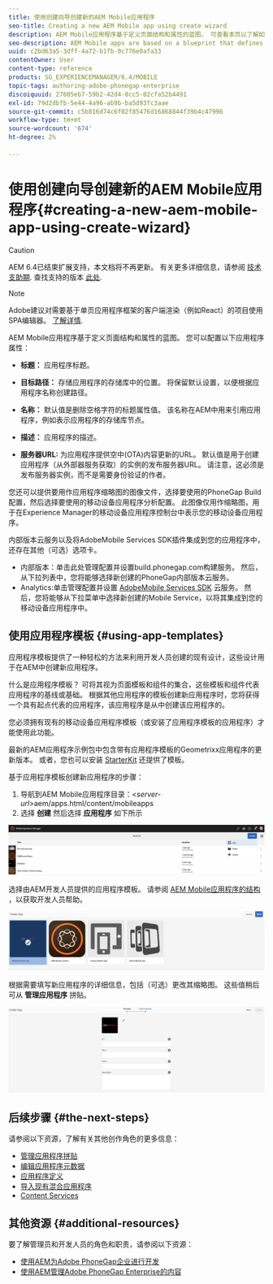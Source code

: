 ```yaml
---
title: 使用创建向导创建新的AEM Mobile应用程序
seo-title: Creating a new AEM Mobile app using create wizard
description: AEM Mobile应用程序基于定义页面结构和属性的蓝图。 可查看本页以了解如何基于应用程序模板创建新应用程序。
seo-description: AEM Mobile apps are based on a blueprint that defines a page structure and properties. Follow this page to learn about how to create a new app based on an app template.
uuid: c2bd63a5-3dff-4a72-b1fb-0c776e0afa33
contentOwner: User
content-type: reference
products: SG_EXPERIENCEMANAGER/6.4/MOBILE
topic-tags: authoring-adobe-phonegap-enterprise
discoiquuid: 27605eb7-59b2-42d4-8cc5-02cfa52b4491
exl-id: 79d2dbfb-5e44-4a96-ab9b-ba5d93fc3aae
source-git-commit: c5b816d74c6f02f85476d16868844f39b4c47996
workflow-type: tm+mt
source-wordcount: '674'
ht-degree: 2%

---
```


# 使用创建向导创建新的AEM Mobile应用程序{#creating-a-new-aem-mobile-app-using-create-wizard}

>[!CAUTION]
>
>AEM 6.4已结束扩展支持，本文档将不再更新。 有关更多详细信息，请参阅 [技术支助期](https://helpx.adobe.com/cn/support/programs/eol-matrix.html). 查找支持的版本 [此处](https://experienceleague.adobe.com/docs/).

>[!NOTE]
>
>Adobe建议对需要基于单页应用程序框架的客户端渲染（例如React）的项目使用SPA编辑器。 [了解详情](/help/sites-developing/spa-overview.md).

AEM Mobile应用程序基于定义页面结构和属性的蓝图。 您可以配置以下应用程序属性：

* **标题：** 应用程序标题。
* **目标路径：** 存储应用程序的存储库中的位置。 将保留默认设置，以便根据应用程序名称创建路径。

* **名称：** 默认值是删除空格字符的标题属性值。 该名称在AEM中用来引用应用程序，例如表示应用程序的存储库节点。
* **描述：** 应用程序的描述。
* **服务器URL:** 为应用程序提供空中(OTA)内容更新的URL。 默认值是用于创建应用程序（从外部器服务获取）的实例的发布服务器URL。 请注意，这必须是发布服务器实例，而不是需要身份验证的作者。

您还可以提供要用作应用程序缩略图的图像文件，选择要使用的PhoneGap Build配置，然后选择要使用的移动设备应用程序分析配置。 此图像仅用作缩略图，用于在Experience Manager的移动设备应用程序控制台中表示您的移动设备应用程序。

内部版本云服务以及将AdobeMobile Services SDK插件集成到您的应用程序中，还存在其他（可选）选项卡。

* 内部版本：单击此处管理配置并设置build.phonegap.com构建服务。 然后，从下拉列表中，您将能够选择新创建的PhoneGap内部版本云服务。
* Analytics:单击管理配置并设置 [AdobeMobile Services SDK](https://experienceleague.adobe.com/docs/mobile-services/using/manage-app-settings-ug/configuring-app/download-sdk.html) 云服务。 然后，您将能够从下拉菜单中选择新创建的Mobile Service，以将其集成到您的移动设备应用程序中。

## 使用应用程序模板 {#using-app-templates}

应用程序模板提供了一种轻松的方法来利用开发人员创建的现有设计，这些设计用于在AEM中创建新应用程序。

什么是应用程序模板？ 可将其视为页面模板和组件的集合，这些模板和组件代表应用程序的基线或基础。
根据其他应用程序的模板创建新应用程序时，您将获得一个具有起点代表的应用程序，该应用程序是从中创建该应用程序的。

您必须拥有现有的移动设备应用程序模板（或安装了应用程序模板的应用程序）才能使用此功能。

最新的AEM应用程序示例包中包含带有应用程序模板的Geometrixx应用程序的更新版本。 或者，您也可以安装 [StarterKit](https://github.com/Adobe-Marketing-Cloud-Apps/aem-phonegap-starter-kit) 还提供了模板。

基于应用程序模板创建新应用程序的步骤：

1. 导航到AEM Mobile应用程序目录：&lt;*server-url*>aem/apps.html/content/mobileapps
1. 选择 **创建** 然后选择 **应用程序** 如下所示

![chlimage_1-158](assets/chlimage_1-158.png)

选择由AEM开发人员提供的应用程序模板。 请参阅 [AEM Mobile应用程序的结构](/help/mobile/phonegap-structure-an-app.md) ，以获取开发人员帮助。

![chlimage_1-159](assets/chlimage_1-159.png)

根据需要填写新应用程序的详细信息，包括（可选）更改其缩略图。 这些值稍后可从 **管理应用程序** 拼贴。

![chlimage_1-160](assets/chlimage_1-160.png)

## 后续步骤 {#the-next-steps}

请参阅以下资源，了解有关其他创作角色的更多信息：

* [管理应用程序拼贴](/help/mobile/phonegap-app-details-tile.md)
* [编辑应用程序元数据](/help/mobile/phonegap-editmetadata.md)
* [应用程序定义](/help/mobile/phonegap-app-definitions.md)
* [导入现有混合应用程序](/help/mobile/phonegap-adding-content-to-imported-app.md)
* [Content Services](/help/mobile/develop-content-as-a-service.md)

## 其他资源 {#additional-resources}

要了解管理员和开发人员的角色和职责，请参阅以下资源：

* [使用AEM为Adobe PhoneGap企业进行开发](/help/mobile/developing-in-phonegap.md)
* [使用AEM管理Adobe PhoneGap Enterprise的内容](/help/mobile/administer-phonegap.md)

